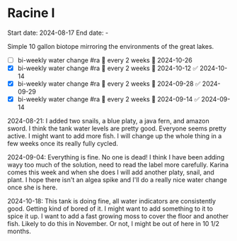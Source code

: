 # Racine I
Start date: 2024-08-17
End date: -

Simple 10 gallon biotope mirroring the environments of the great lakes.

- [ ] bi-weekly water change #ra 🔁 every 2 weeks 📅 2024-10-26
- [x] bi-weekly water change #ra 🔁 every 2 weeks 📅 2024-10-12 ✅ 2024-10-14
- [x] bi-weekly water change #ra 🔁 every 2 weeks 📅 2024-09-28 ✅ 2024-09-29
- [x] bi-weekly water change #ra 🔁 every 2 weeks 📅 2024-09-14 ✅ 2024-09-14

2024-08-21: I added two snails, a blue platy, a java fern, and amazon sword. I think the tank water levels are pretty good. Everyone seems pretty active. I might want to add more fish. I will change up the whole thing in a few weeks once its really fully cycled. 

2024-09-04: Everything is fine. No one is dead! I think I have been adding wayy too much of the solution, need to read the label more carefully. Karina comes this week and when she does I will add another platy, snail, and plant. I hope there isn't an algea spike and I'll do a really nice water change once she is here.

2024-10-18: This tank is doing fine, all water indicators are consistently good. Getting kind of bored of it. I might want to add something to it to spice it up. I want to add a fast growing moss to cover the floor and another fish. Likely to do this in November. Or not, I might be out of here in 10 1/2 months.